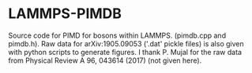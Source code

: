 # LAMMPS-PIMDB
Source code for PIMD for bosons within LAMMPS. (pimdb.cpp and pimdb.h).
Raw data for arXiv:1905.09053 ('.dat' pickle files) is also given with python scripts to generate figures.
I thank P. Mujal for the raw data from Physical Review A 96, 043614 (2017) (not given here).


